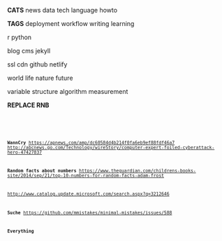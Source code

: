 **CATS**
news
data
tech
language
howto


**TAGS**
deployment
workflow
writing
learning

r
python

blog
cms
jekyll

ssl
cdn
github
netlify

world
life
nature
future

variable
structure
algorithm
measurement



**REPLACE RNB**
<div class="sourceCode"><pre class="sourceCode r"><code class="sourceCode r">
<div class="highlight"><pre class="sourceCode r"><code class="sourceCode r language-r">

**WannCry**
https://apnews.com/amp/dc60584d4b214f0fa6eb9ef88fdf46a7
http://abcnews.go.com/Technology/wireStory/computer-expert-foiled-cyberattack-hero-47427837


**Random facts about numbers**
https://www.theguardian.com/childrens-books-site/2014/sep/21/top-10-numbers-for-random-facts-adam-frost

http://www.catalog.update.microsoft.com/search.aspx?q=3212646

**Suche**
https://github.com/mmistakes/minimal-mistakes/issues/588

**Everything**
